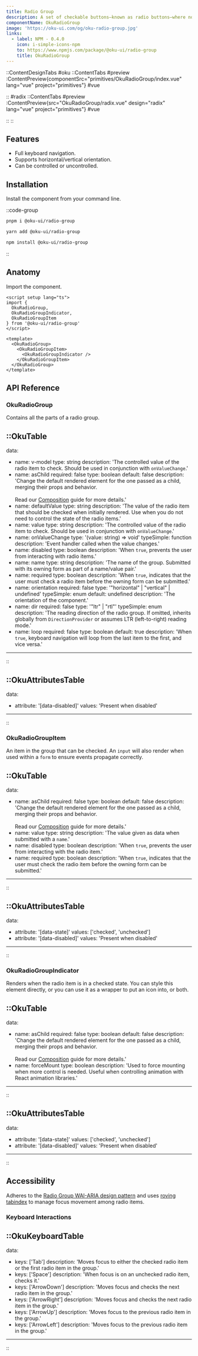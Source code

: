```yaml
---
title: Radio Group
description: A set of checkable buttons—known as radio buttons—where no more than one of the buttons can be checked at a time.
componentName: OkuRadioGroup
image: 'https://oku-ui.com/og/oku-radio-group.jpg'
links:
  - label: NPM - 0.4.0
    icon: i-simple-icons-npm
    to: https://www.npmjs.com/package/@oku-ui/radio-group
    title: OkuRadioGroup
---
```


::ContentDesignTabs
#oku
::ContentTabs
#preview
:ContentPreview{componentSrc="primitives/OkuRadioGroup/index.vue" lang="vue" project="primitives"}
#vue
<!-- Autodocs{src="/primitives/OkuRadioGroup/index.vue" lang="vue"} -->
::
#radix
::ContentTabs
#preview
:ContentPreview{src="OkuRadioGroup/radix.vue" design="radix" lang="vue" project="primitives"}
#vue
<!-- Autodocs{src="/primitives/OkuRadioGroup/radix.vue" lang="vue"} -->
::
::


## Features
- Full keyboard navigation.
- Supports horizontal/vertical orientation.
- Can be controlled or uncontrolled.



## Installation

Install the component from your command line.

::code-group

```sh [pnpm]
pnpm i @oku-ui/radio-group
```

```bash [yarn]
yarn add @oku-ui/radio-group
```

```bash [npm]
npm install @oku-ui/radio-group
```

::

## Anatomy

Import the component.

```vue
<script setup lang="ts">
import {
  OkuRadioGroup,
  OkuRadioGroupIndicator,
  OkuRadioGroupItem
} from '@oku-ui/radio-group'
</script>

<template>
  <OkuRadioGroup>
    <OkuRadioGroupItem>
      <OkuRadioGroupIndicator />
    </OkuRadioGroupItem>
  </OkuRadioGroup>
</template>
```

## API Reference

### OkuRadioGroup
Contains all the parts of a radio group.

::OkuTable
---
data:
  - name: v-model
    type: string
    description: 'The controlled value of the radio item to check. Should be used in conjunction with <Code>onValueChange</Code>.'
  - name: asChild
    required: false
    type: boolean
    default: false
    description: 'Change the default rendered element for the one passed as a child, merging their props and behavior.<br><br>Read our [Composition](../guides/composition) guide for more details.'
  - name: defaultValue
    type: string
    description: 'The value of the radio item that should be checked when initially rendered. Use when you do not need to control the state of the radio items.'
  - name: value
    type: string
    description: 'The controlled value of the radio item to check. Should be used in conjunction with <Code>onValueChange</Code>.'
  - name: onValueChange
    type: '(value: string) => void'
    typeSimple: function
    description: 'Event handler called when the value changes.'
  - name: disabled
    type: boolean
    description: 'When <Code>true</Code>, prevents the user from interacting with radio items.'
  - name: name
    type: string
    description: 'The name of the group. Submitted with its owning form as part of a name/value pair.'
  - name: required
    type: boolean
    description: 'When <Code>true</Code>, indicates that the user must check a radio item before the owning form can be submitted.'
  - name: orientation
    required: false
    type: '"horizontal" | "vertical" | undefined'
    typeSimple: enum
    default: undefined
    description: 'The orientation of the component.'
  - name: dir
    required: false
    type: '"ltr" | "rtl"'
    typeSimple: enum
    description: 'The reading direction of the radio group. If omitted, inherits globally from <Code>DirectionProvider</Code> or assumes LTR (left-to-right) reading mode.'
  - name: loop
    required: false
    type: boolean
    default: true
    description: 'When <Code>true</Code>, keyboard navigation will loop from the last item to the first, and vice versa.'
---
::

::OkuAttributesTable
---
data:
  - attribute: '[data-disabled]'
    values: 'Present when disabled'
---
::


### OkuRadioGroupItem
An item in the group that can be checked. An `input` will also render when used within a `form` to ensure events propagate correctly.

::OkuTable
---
data:
  - name: asChild
    required: false
    type: boolean
    default: false
    description: 'Change the default rendered element for the one passed as a child, merging their props and behavior.<br><br>Read our [Composition](../guides/composition) guide for more details.'
  - name: value
    type: string
    description: 'The value given as data when submitted with a <Code>name</Code>.'
  - name: disabled
    type: boolean
    description: 'When <Code>true</Code>, prevents the user from interacting with the radio item.'
  - name: required
    type: boolean
    description: 'When <Code>true</Code>, indicates that the user must check the radio item before the owning form can be submitted.'
---
::

::OkuAttributesTable
---
data:
  - attribute: '[data-state]'
    values: ['checked', 'unchecked']
  - attribute: '[data-disabled]'
    values: 'Present when disabled'
---
::


### OkuRadioGroupIndicator
Renders when the radio item is in a checked state. You can style this element directly, or you can use it as a wrapper to put an icon into, or both.

::OkuTable
---
data:
  - name: asChild
    required: false
    type: boolean
    default: false
    description: 'Change the default rendered element for the one passed as a child, merging their props and behavior.<br><br>Read our [Composition](../guides/composition) guide for more details.'
  - name: forceMount
    type: boolean
    description: 'Used to force mounting when more control is needed. Useful when controlling animation with React animation libraries.'
---
::

::OkuAttributesTable
---
data:
  - attribute: '[data-state]'
    values: ['checked', 'unchecked']
  - attribute: '[data-disabled]'
    values: 'Present when disabled'
---
::



## Accessibility

Adheres to the [Radio Group WAI-ARIA design pattern](https://www.w3.org/WAI/ARIA/apg/patterns/radiobutton) and uses [roving tabindex](https://www.w3.org/TR/wai-aria-practices-1.2/examples/radio/radio.html) to manage focus movement among radio items.

### Keyboard Interactions

::OkuKeyboardTable
---
data:
  - keys: ['Tab']
    description: 'Moves focus to either the checked radio item or the first radio item in the group.'
  - keys: ['Space']
    description: 'When focus is on an unchecked radio item, checks it.'
  - keys: ['ArrowDown']
    description: 'Moves focus and checks the next radio item in the group.'
  - keys: ['ArrowRight']
    description: 'Moves focus and checks the next radio item in the group.'
  - keys: ['ArrowUp']
    description: 'Moves focus to the previous radio item in the group.'
  - keys: ['ArrowLeft']
    description: 'Moves focus to the previous radio item in the group.'
---
::

